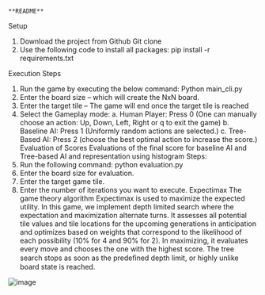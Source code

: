                                                                  **README**
Setup
1.	Download the project from Github
Git clone 
2.	Use the following code to install all packages:
            	pip install -r requirements.txt

Execution Steps
1.	Run the game by executing the below command:
Python main_cli.py
2.	Enter the board size – which will create the NxN board.
3.	Enter the target tile – The game will end once the target tile is reached
4.	Select the Gameplay mode:
a.	Human Player: Press 0 (One can manually choose an action: Up, Down, Left, Right or q to exit the game)
b.	Baseline AI: Press 1 (Uniformly random actions are selected.)
c.	Tree-Based AI: Press 2 (choose the best optimal action to increase the score.)
Evaluation of Scores
Evaluations of the final score for baseline AI and Tree-based AI and representation using histogram
Steps:
1.	Run the following command:
python evaluation.py
2.	Enter the board size for evaluation.
3.	Enter the target game tile.
4.	Enter the number of iterations you want to execute.
Expectimax
The game theory algorithm Expectimax is used to maximize the expected utility. In this game, we implement depth limited search where the expectation and maximization alternate turns. It assesses all potential tile values and tile locations for the upcoming generations in anticipation and optimizes based on weights that correspond to the likelihood of each possibility (10% for 4 and 90% for 2). In maximizing, it evaluates every move and chooses the one with the highest score. The tree search stops as soon as the predeﬁned depth limit, or highly unlike board state is reached.





![image](https://user-images.githubusercontent.com/25953840/205424444-75c85369-cfa3-4158-98a0-f68d87c5b86d.png)

